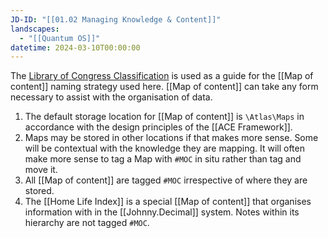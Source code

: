 ```yaml
---
JD-ID: "[[01.02 Managing Knowledge & Content]]"
landscapes:
  - "[[Quantum OS]]"
datetime: 2024-03-10T00:00:00
---
```

The [Library of Congress Classification](https://en.wikipedia.org/wiki/Library_of_Congress_Classification) is used as a guide for the [[Map of content]] naming strategy used here.
[[Map of content]] can take any form necessary to assist with the organisation of data.

1. The default storage location for [[Map of content]] is `\Atlas\Maps` in accordance with the design principles of the [[ACE Framework]].
2. Maps may be stored in other locations if that makes more sense. Some will be contextual with the knowledge they are mapping. It will often make more sense to tag a Map with `#MOC` in situ rather than tag and move it.
3. All [[Map of content]] are tagged `#MOC` irrespective of where they are stored.
4. The [[Home Life Index]] is a special [[Map of content]] that organises information with in the [[Johnny.Decimal]] system. Notes within its hierarchy are not tagged `#MOC`.


